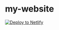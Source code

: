 # my-website
[![Deploy to Netlify](https://www.netlify.com/img/deploy/button.svg)](https://app.netlify.com/start/deploy?repository=github.com/shangeconnew/my-website)
